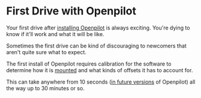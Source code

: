 # First Drive with Openpilot

Your first drive after [installing Openpilot](/getting-started/installation.md) is always exciting.
You're dying to know if it'll work and what it will be like.

Sometimes the first drive can be kind of discouraging to newcomers that aren't quite sure what to expect.

The first install of Openpilot requires calibration for the software to determine how it is [mounted](/hardware/eon/installation/how-to-mount.md) and what kinds of offsets it has to account for.

This can take anywhere from 10 seconds ([in future versions](/development/releases.md) of Openpilot) all the way up to 30 minutes or so.